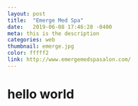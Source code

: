 ```yaml
---
layout: post
title:  "Emerge Med Spa"
date:   2019-06-08 17:46:28 -0400
meta: this is the description
categories: web
thumbnail: emerge.jpg
color: fffff2
link: http://www.emergemedspasalon.com/
---
```

# hello world
